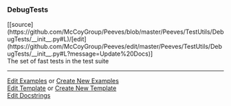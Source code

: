 ### <a id="Peeves.Peeves.TestUtils.DebugTests">DebugTests</a> 
<div class="docs-source-link" markdown="1">
[[source](https://github.com/McCoyGroup/Peeves/blob/master/Peeves/TestUtils/DebugTests/__init__.py#L)/[edit](https://github.com/McCoyGroup/Peeves/edit/master/Peeves/TestUtils/DebugTests/__init__.py#L?message=Update%20Docs)]
</div>
The set of fast tests in the test suite










---

[Edit Examples](https://github.com/McCoyGroup/Peeves/edit/gh-pages/ci/examples/Peeves/Peeves/TestUtils/DebugTests.md) or 
[Create New Examples](https://github.com/McCoyGroup/Peeves/new/gh-pages/?filename=ci/examples/Peeves/Peeves/TestUtils/DebugTests.md) <br/>
[Edit Template](https://github.com/McCoyGroup/Peeves/edit/gh-pages/ci/docs/Peeves/Peeves/TestUtils/DebugTests.md) or 
[Create New Template](https://github.com/McCoyGroup/Peeves/new/gh-pages/?filename=ci/docs/templates/Peeves/Peeves/TestUtils/DebugTests.md) <br/>
[Edit Docstrings](https://github.com/McCoyGroup/Peeves/edit/master/Peeves/TestUtils/DebugTests/__init__.py#L?message=Update%20Docs)

